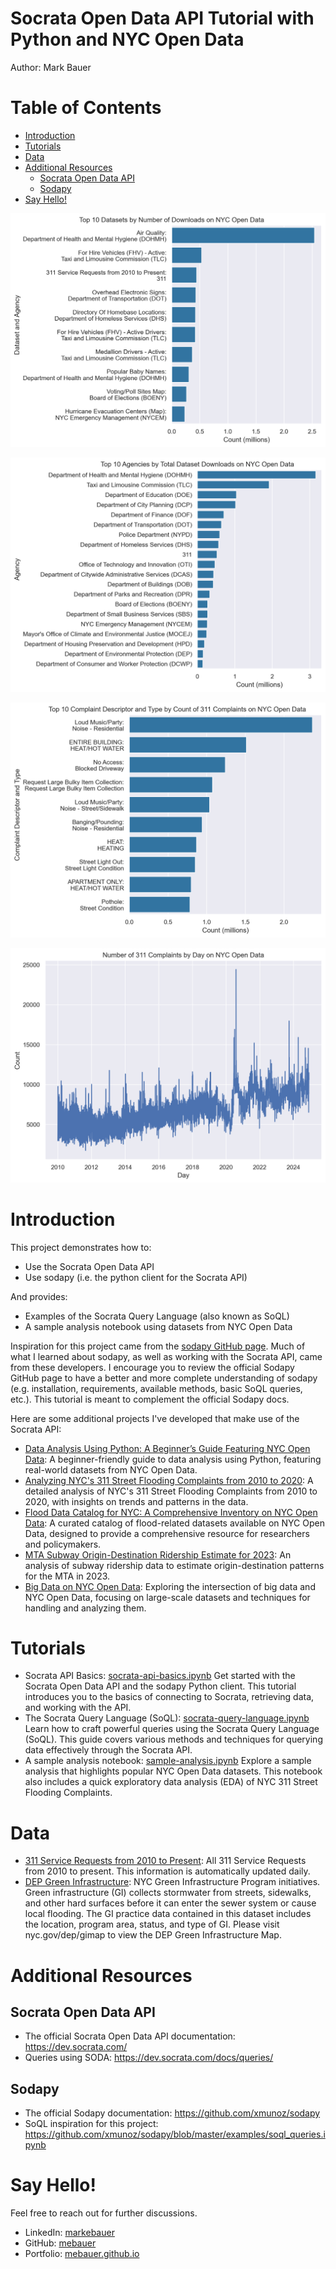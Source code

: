 # Socrata Open Data API Tutorial with Python and NYC Open Data 
Author: Mark Bauer

# Table of Contents
* [Introduction](#Introduction)
* [Tutorials](#Tutorials)
* [Data](#Data)
* [Additional Resources](#Additional-Resources)
    * [Socrata Open Data API](#Socrata-Open-Data-API)
    * [Sodapy](#Sodapy)
* [Say Hello!](#Say-Hello)

![cover photo](figures/datasets-download.png)  

![cover photo](figures/agency-downloads.png)  

![cover photo](figures/descriptor-type.png)  

![cover photo](figures/day-line.png)

# Introduction  

This project demonstrates how to:  
- Use the Socrata Open Data API
- Use sodapy (i.e. the python client for the Socrata API)  

And provides:
- Examples of the Socrata Query Language (also known as SoQL)  
- A sample analysis notebook using datasets from NYC Open Data

Inspiration for this project came from the [sodapy GitHub page](https://github.com/xmunoz/sodapy). Much of what I learned about sodapy, as well as working with the Socrata API, came from these developers. I encourage you to review the official Sodapy GitHub page to have a better and more complete understanding of sodapy (e.g. installation, requirements, available methods, basic SoQL queries, etc.). This tutorial is meant to complement the official Sodapy docs.

Here are some additional projects I've developed that make use of the Socrata API:
- [Data Analysis Using Python: A Beginner’s Guide Featuring NYC Open Data](https://github.com/mebauer/data-analysis-using-python): A beginner-friendly guide to data analysis using Python, featuring real-world datasets from NYC Open Data.
- [Analyzing NYC's 311 Street Flooding Complaints from 2010 to 2020](https://github.com/mebauer/nyc-311-street-flooding): A detailed analysis of NYC's 311 Street Flooding Complaints from 2010 to 2020, with insights on trends and patterns in the data.
- [Flood Data Catalog for NYC: A Comprehensive Inventory on NYC Open Data](https://github.com/mebauer/nyc-flood-data): A curated catalog of flood-related datasets available on NYC Open Data, designed to provide a comprehensive resource for researchers and policymakers.
- [MTA Subway Origin-Destination Ridership Estimate for 2023](https://github.com/mebauer/mta-data): An analysis of subway ridership data to estimate origin-destination patterns for the MTA in 2023.
- [Big Data on NYC Open Data](https://github.com/mebauer/nyc-open-bigdata): Exploring the intersection of big data and NYC Open Data, focusing on large-scale datasets and techniques for handling and analyzing them.

# Tutorials  
- Socrata API Basics: [socrata-api-basics.ipynb](https://github.com/mebauer/sodapy-tutorial-nyc-opendata/blob/main/socrata-api-basics.ipynb) Get started with the Socrata Open Data API and the sodapy Python client. This tutorial introduces you to the basics of connecting to Socrata, retrieving data, and working with the API.
- The Socrata Query Language (SoQL): [socrata-query-language.ipynb](https://github.com/mebauer/sodapy-tutorial-nyc-opendata/blob/main/socrata-query-language.ipynb) Learn how to craft powerful queries using the Socrata Query Language (SoQL). This guide covers various methods and techniques for querying data effectively through the Socrata API.
- A sample analysis notebook: [sample-analysis.ipynb](https://github.com/mebauer/sodapy-tutorial-nyc-opendata/blob/main/sample-analysis.ipynb) Explore a sample analysis that highlights popular NYC Open Data datasets. This notebook also includes a quick exploratory data analysis (EDA) of NYC 311 Street Flooding Complaints.

# Data  
- [311 Service Requests from 2010 to Present](https://nycopendata.socrata.com/Social-Services/311-Service-Requests-from-2010-to-Present/erm2-nwe9): All 311 Service Requests from 2010 to present. This information is automatically updated daily.
- [DEP Green Infrastructure](https://data.cityofnewyork.us/Environment/DEP-Green-Infrastructure/spjh-pz7h): NYC Green Infrastructure Program initiatives. Green infrastructure (GI) collects stormwater from streets, sidewalks, and other hard surfaces before it can enter the sewer system or cause local flooding. The GI practice data contained in this dataset includes the location, program area, status, and type of GI. Please visit nyc.gov/dep/gimap to view the DEP Green Infrastructure Map.

# Additional Resources 

## Socrata Open Data API  
- The official Socrata Open Data API documentation: https://dev.socrata.com/  
- Queries using SODA: https://dev.socrata.com/docs/queries/

## Sodapy  
- The official Sodapy documentation: https://github.com/xmunoz/sodapy  
- SoQL inspiration for this project: https://github.com/xmunoz/sodapy/blob/master/examples/soql_queries.ipynb

# Say Hello!
Feel free to reach out for further discussions.
- LinkedIn: [markebauer](https://www.linkedin.com/in/markebauer/)  
- GitHub: [mebauer](https://github.com/mebauer)  
- Portfolio: [mebauer.github.io](https://mebauer.github.io/)
